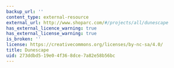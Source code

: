 ```yaml
---
backup_url: ''
content_type: external-resource
external_url: http://www.shoparc.com/#/projects/all/dunescape
has_external_licence_warning: true
has_external_license_warning: true
is_broken: ''
license: https://creativecommons.org/licenses/by-nc-sa/4.0/
title: Dunescape
uid: 273ddbd5-19e0-4f36-8dce-7a82e58b56bc
---
```

